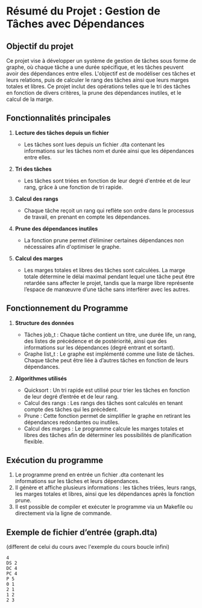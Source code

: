 # Résumé du Projet : Gestion de Tâches avec Dépendances

## Objectif du projet
Ce projet vise à développer un système de gestion de tâches sous forme de graphe, où chaque tâche a une durée spécifique, et les tâches peuvent avoir des dépendances entre elles. L'objectif est de modéliser ces tâches et leurs relations, puis de calculer le rang des tâches ainsi que leurs marges totales et libres. Ce projet inclut des opérations telles que le tri des tâches en fonction de divers critères, la prune des dépendances inutiles, et le calcul de la marge.

## Fonctionnalités principales
1. **Lecture des tâches depuis un fichier**
   - Les tâches sont lues depuis un fichier .dta contenant les informations sur les tâches nom et durée ainsi que les dépendances entre elles.

2. **Tri des tâches**
   - Les tâches sont triées en fonction de leur degré d'entrée et de leur rang, grâce à une fonction de tri rapide.

3. **Calcul des rangs**
   - Chaque tâche reçoit un rang qui reflète son ordre dans le processus de travail, en prenant en compte les dépendances.

4. **Prune des dépendances inutiles**
   - La fonction prune permet d’éliminer certaines dépendances non nécessaires afin d'optimiser le graphe.

5. **Calcul des marges**
   - Les marges totales et libres des tâches sont calculées. La marge totale détermine le délai maximal pendant lequel une tâche peut être retardée sans affecter le projet, tandis que la marge libre représente l’espace de manœuvre d’une tâche sans interférer avec les autres.

## Fonctionnement du Programme

1. **Structure des données**
   - Tâches job_t : Chaque tâche contient un titre, une durée life, un rang, des listes de précédence et de postériorité, ainsi que des informations sur les dépendances (degré entrant et sortant).
   - Graphe list_t : Le graphe est implémenté comme une liste de tâches. Chaque tâche peut être liée à d’autres tâches en fonction de leurs dépendances.

2. **Algorithmes utilisés**
   - Quicksort : Un tri rapide est utilisé pour trier les tâches en fonction de leur degré d’entrée et de leur rang.
   - Calcul des rangs : Les rangs des tâches sont calculés en tenant compte des tâches qui les précèdent.
   - Prune : Cette fonction permet de simplifier le graphe en retirant les dépendances redondantes ou inutiles.
   - Calcul des marges : Le programme calcule les marges totales et libres des tâches afin de déterminer les possibilités de planification flexible.


## Exécution du programme
1. Le programme prend en entrée un fichier .dta contenant les informations sur les tâches et leurs dépendances.
2. Il génère et affiche plusieurs informations : les tâches triées, leurs rangs, les marges totales et libres, ainsi que les dépendances après la fonction prune.
3. Il est possible de compiler et exécuter le programme via un Makefile ou directement via la ligne de commande.

## Exemple de fichier d’entrée (graph.dta)
(different de celui du cours avec l'exemple du cours boucle infini)

```plaintext
4
DS 2
DC 4
PC 4
P 5
0 1
2 1
1 2
2 3

